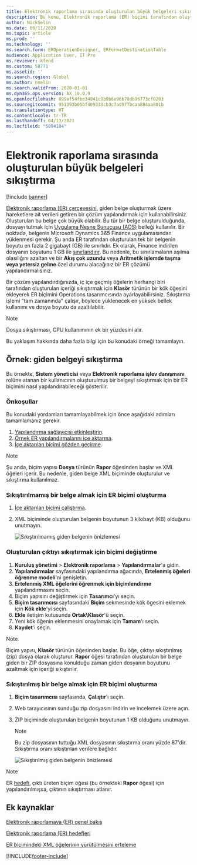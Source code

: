 ```yaml
---
title: Elektronik raporlama sırasında oluşturulan büyük belgeleri sıkıştırma
description: Bu konu, Elektronik raporlama (ER) biçimi tarafından oluşturulan büyük belgelerin nasıl sıkıştırılacağını açıklamaktadır.
author: NickSelin
ms.date: 09/11/2020
ms.topic: article
ms.prod: ''
ms.technology: ''
ms.search.form: EROperationDesigner, ERFormatDestinationTable
audience: Application User, IT Pro
ms.reviewer: kfend
ms.custom: 58771
ms.assetid: ''
ms.search.region: Global
ms.author: nselin
ms.search.validFrom: 2020-01-01
ms.dyn365.ops.version: AX 10.0.9
ms.openlocfilehash: 899af54fbe34841c9b9b6e96b78db96773cf0203
ms.sourcegitcommit: 951393b05bf409333cb3c7ad977bcaa804aa801b
ms.translationtype: HT
ms.contentlocale: tr-TR
ms.lasthandoff: 04/13/2021
ms.locfileid: "5894184"
---
```

# <a name="compress-large-documents-that-are-generated-in-electronic-reporting"></a>Elektronik raporlama sırasında oluşturulan büyük belgeleri sıkıştırma 

[!include [banner](../includes/banner.md)]

[Elektronik raporlama (ER) çerçevesini](general-electronic-reporting.md), giden belge oluşturmak üzere hareketlere ait verileri getiren bir çözüm yapılandırmak için kullanabilirsiniz. Oluşturulan bu belge çok büyük olabilir. Bu tür bir belge oluşturulduğunda, dosyayı tutmak için [Uygulama Nesne Sunucusu (AOS)](../dev-tools/access-instances.md#location-of-packages-source-code-and-other-aos-configurations) belleği kullanılır. Bir noktada, belgenin Microsoft Dynamics 365 Finance uygulamasından yüklenmesi gerekir. Şu anda ER tarafından oluşturulan tek bir belgenin boyutu en fazla 2 gigabayt (GB) ile sınırlıdır. Ek olarak, Finance indirilen dosyanın boyutunu 1 GB ile [sınırlandırır](https://fix.lcs.dynamics.com/Issue/Details?kb=4569432&bugId=453907&dbType=3). Bu nedenle, bu sınırlamaların aşılma olasılığını azaltan ve bir **Akış çok uzundu** veya **Aritmetik işlemde taşma veya yetersiz gelme** özel durumu alacağınız bir ER çözümü yapılandırmalısınız.

Bir çözüm yapılandırdığınızda, iç içe geçmiş öğelerin herhangi biri tarafından oluşturulan içeriği sıkıştırmak için **Klasör** türünün bir kök öğesini ekleyerek ER biçimini Operations tasarımcısında ayarlayabilirsiniz. Sıkıştırma işlemi "tam zamanında" çalışır, böylece yüklenecek en yüksek bellek kullanımı ve dosya boyutu da azaltılabilir.

> [!NOTE]
> Dosya sıkıştırması, CPU kullanımının ek bir yüzdesini alır.

Bu yaklaşım hakkında daha fazla bilgi için bu konudaki örneği tamamlayın.

## <a name="example-compress-an-outbound-document"></a>Örnek: giden belgeyi sıkıştırma

Bu örnekte, **Sistem yöneticisi** veya **Elektronik raporlama işlev danışmanı** rolüne atanan bir kullanıcının oluşturulmuş bir belgeyi sıkıştırmak için bir ER biçimini nasıl yapılandırabileceği gösterilir.

### <a name="prerequisites"></a>Önkoşullar

Bu konudaki yordamları tamamlayabilmek için önce aşağıdaki adımları tamamlamanız gerekir.

1. [Yapılandırma sağlayıcısı etkinleştirin](er-defer-xml-element.md#activate-a-configuration-provider).
2. [Örnek ER yapılandırmalarını içe aktarma](er-defer-xml-element.md#import-the-sample-er-configurations).
3. [İçe aktarılan biçimi gözden geçirme](er-defer-xml-element.md#review-the-imported-format).

> [!NOTE]
> Şu anda, biçim yapısı **Dosya** türünün **Rapor** öğesinden başlar ve XML öğeleri içerir. Bu nedenle, giden belge XML biçiminde oluşturulur ve sıkıştırma kullanılmaz.

### <a name="generate-an-er-format-to-get-an-uncompressed-document"></a>Sıkıştırılmamış bir belge almak için ER biçimi oluşturma

1. [İçe aktarılan biçimi çalıştırma](er-defer-xml-element.md#run-the-imported-format).
2. XML biçiminde oluşturulan belgenin boyutunun 3 kilobayt (KB) olduğunu unutmayın.

    ![Sıkıştırılmamış giden belgenin önizlemesi](./media/er-compress-outbound-files1.png)

### <a name="modify-the-format-to-compress-the-generated-output"></a>Oluşturulan çıktıyı sıkıştırmak için biçimi değiştirme

1. **Kuruluş yönetimi** \> **Elektronik raporlama** \> **Yapılandırmalar**'a gidin.
2. **Yapılandırmalar** sayfasındaki yapılandırma ağacında, **Ertelenmiş öğeleri öğrenme modeli**'ni genişletin.
3. **Ertelenmiş XML öğelerini öğrenmek için biçimlendirme** yapılandırmasını seçin.
4. Biçim yapısını değiştirmek için **Tasarımcı**'yı seçin.
5. **Biçim tasarımcısı** sayfasındaki **Biçim** sekmesinde kök ögesini eklemek için **Kök ekle**'yi seçin.
6. **Ekle** iletişim kutusunda **Ortak\\Klasör**'ü seçin.
7. Yeni kök öğenin eklenmesini onaylamak için **Tamam**'ı seçin.
8. **Kaydet**'i seçin.

> [!NOTE]
> Biçim yapısı, **Klasör** türünün öğesinden başlar. Bu öğe, çıktıyı sıkıştırılmış (zip) dosya olarak oluşturur. **Rapor** öğesi tarafından oluşturulan bir belge giden bir ZIP dosyasına konulduğu zaman giden dosyanın boyutunu azaltmak için içeriği sıkıştırılır.

### <a name="generate-an-er-format-to-get-a-compressed-document"></a>Sıkıştırılmış bir belge almak için ER biçimi oluşturma

1. **Biçim tasarımcısı** sayfasında, **Çalıştır**'ı seçin.
2. Web tarayıcısının sunduğu zip dosyasını indirin ve incelemek üzere açın.
3. ZIP biçiminde oluşturulan belgenin boyutunun 1 KB olduğunu unutmayın.

    > [!NOTE] 
    > Bu zip dosyasının tuttuğu XML dosyasının sıkıştırma oranı yüzde 87'dir. Sıkıştırma oranı sıkıştırılan verilere bağlıdır.

    ![Sıkıştırılmış giden belgenin önizlemesi](./media/er-compress-outbound-files2.png)

> [!NOTE]
> ER [hedefi](electronic-reporting-destinations.md), çıktı üreten biçim öğesi (bu örnekteki **Rapor** öğesi) için yapılandırılmışsa, çıktının sıkıştırması atlanır.

## <a name="additional-resources"></a>Ek kaynaklar

[Elektronik raporlamaya (ER) genel bakış](general-electronic-reporting.md)

[Elektronik raporlama (ER) hedefleri](electronic-reporting-destinations.md)

[ER biçimindeki XML öğelerinin yürütülmesini erteleme](er-defer-xml-element.md)


[!INCLUDE[footer-include](../../../includes/footer-banner.md)]